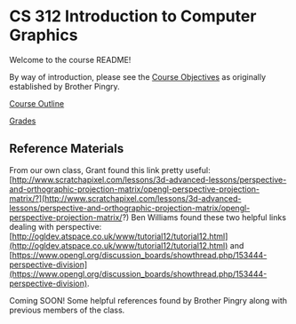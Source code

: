 CS 312 Introduction to Computer Graphics
========================================

Welcome to the course README!

By way of introduction, please see the [Course Objectives](info/Objectives.md) as originally established by Brother Pingry.

[Course Outline](info/Outline.md)

[Grades](info/Grades.md)

## Reference Materials

From our own class, Grant found this link pretty useful: [http://www.scratchapixel.com/lessons/3d-advanced-lessons/perspective-and-orthographic-projection-matrix/opengl-perspective-projection-matrix/?](http://www.scratchapixel.com/lessons/3d-advanced-lessons/perspective-and-orthographic-projection-matrix/opengl-perspective-projection-matrix/?) Ben Williams found these two helpful links dealing with perspective: [http://ogldev.atspace.co.uk/www/tutorial12/tutorial12.html](http://ogldev.atspace.co.uk/www/tutorial12/tutorial12.html) and [https://www.opengl.org/discussion_boards/showthread.php/153444-perspective-division](https://www.opengl.org/discussion_boards/showthread.php/153444-perspective-division).

Coming SOON! Some helpful references found by Brother Pingry along with previous members of the class.
